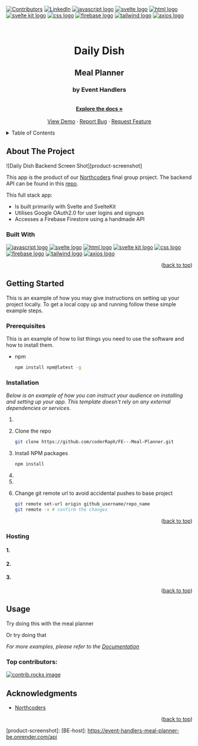 <a id="readme-top"></a>

[![Contributors][contributors-shield]][contributors-url]
[![LinkedIn][linkedin-shield]][linkedin-url]
<a href="https://developer.mozilla.org/en-US/docs/Web/JavaScript"><img src="https://img.shields.io/badge/JavaScript-323330?style=for-the-badge&logo=javascript&logoColor=F7DF1E" alt="javascript logo"></a> <a href="https://svelte.dev"><img src="https://img.shields.io/badge/Svelte-4A4A55?style=for-the-badge&logo=svelte&logoColor=FF3E00" alt="svelte logo"/></a>
<a href="https://developer.mozilla.org/en-US/docs/Web/HTML"><img src="https://img.shields.io/badge/HTML5-E34F26?style=for-the-badge&logo=html5&logoColor=white" alt="html logo"/></a> <a href="https://kit.svelte.dev"><img src="https://img.shields.io/badge/SvelteKit-FF3E00?style=for-the-badge&logo=Svelte&logoColor=white" alt="svelte kit logo"></a> <a href="https://developer.mozilla.org/en-US/docs/Web/CSS"><img src="https://img.shields.io/badge/CSS3-1572B6?style=for-the-badge&logo=css3&logoColor=white" alt="css logo"/></a> <a href="https://firebase.google.com"><img src="https://img.shields.io/badge/firebase-ffca28?style=for-the-badge&logo=firebase&logoColor=black" alt="firebase logo"></a> <a href="https://tailwindcss.com"><img src="https://img.shields.io/badge/Tailwind_CSS-38B2AC?style=for-the-badge&logo=tailwind-css&logoColor=white" alt="tailwind logo" /></a> <a href="https://axios-http.com"><img src="https://img.shields.io/badge/axios-671ddf?&style=for-the-badge&logo=axios&logoColor=white" alt="axios logo" /></a>
<!-- PROJECT LOGO -->
<br />
<div align="center">
<h1>Daily Dish</h1>
  <h2 align="center">Meal Planner</h2>
  <h3 align="center">by Event Handlers</h3>

  <p align="center">
    <br />
    <a href="https://github.com/coderRaph1/FE---Meal-Planner"><strong>Explore the docs »</strong></a>
    <br />
    <br />
    <a href="">View Demo</a>
    ·
    <a href="https://github.com/coderRaph/FE---Meal-Planner/issues/new?labels=bug&template=bug-report---.md">Report Bug</a>
    ·
    <a href="https://github.com/coderRaph/FE---Meal-Planner/issues/new?labels=enhancement&template=feature-request---.md">Request Feature</a>
  </p>
</div>

<!-- TABLE OF CONTENTS -->
<details>
  <summary>Table of Contents</summary>
  <ol>
    <li>
      <a href="#about-the-project">About The Project</a>
      <ul>
        <li><a href="#built-with">Built With</a></li>
      </ul>
    </li>
    <li>
      <a href="#getting-started">Getting Started</a>
      <ul>
        <li><a href="#prerequisites">Prerequisites</a></li>
        <li><a href="#installation">Installation</a></li>
        <li><a href="#hosting">Hosting</a></li>
      </ul>
    </li>
    <li><a href="#usage">Usage</a></li>
    <li><a href="#acknowledgments">Acknowledgments</a></li>
  </ol>
</details>

<!-- ABOUT THE PROJECT -->

## About The Project

![Daily Dish Backend Screen Shot][product-screenshot]

This app is the product of our [Northcoders][NC-url] final group project. The backend API can be found in this [repo][BE-repo-url].

This full stack app:

- Is built primarily with Svelte and SvelteKit
- Utilises Google OAuth2.0 for user logins and signups 
- Accesses a Firebase Firestore using a handmade API

### Built With

<a href="https://developer.mozilla.org/en-US/docs/Web/JavaScript"><img src="https://img.shields.io/badge/JavaScript-323330?style=for-the-badge&logo=javascript&logoColor=F7DF1E" alt="javascript logo"></a> <a href="https://svelte.dev"><img src="https://img.shields.io/badge/Svelte-4A4A55?style=for-the-badge&logo=svelte&logoColor=FF3E00" alt="svelte logo"/></a>
<a href="https://developer.mozilla.org/en-US/docs/Web/HTML"><img src="https://img.shields.io/badge/HTML5-E34F26?style=for-the-badge&logo=html5&logoColor=white" alt="html logo"/></a> <a href="https://kit.svelte.dev"><img src="https://img.shields.io/badge/SvelteKit-FF3E00?style=for-the-badge&logo=Svelte&logoColor=white" alt="svelte kit logo"></a> <a href="https://developer.mozilla.org/en-US/docs/Web/CSS"><img src="https://img.shields.io/badge/CSS3-1572B6?style=for-the-badge&logo=css3&logoColor=white" alt="css logo"/></a> <a href="https://firebase.google.com"><img src="https://img.shields.io/badge/firebase-ffca28?style=for-the-badge&logo=firebase&logoColor=black" alt="firebase logo"></a> <a href="https://tailwindcss.com"><img src="https://img.shields.io/badge/Tailwind_CSS-38B2AC?style=for-the-badge&logo=tailwind-css&logoColor=white" alt="tailwind logo" /></a> <a href="https://axios-http.com"><img src="https://img.shields.io/badge/axios-671ddf?&style=for-the-badge&logo=axios&logoColor=white" alt="axios logo" /></a>

<p align="right">(<a href="#readme-top">back to top</a>)</p>

<!-- GETTING STARTED -->

## Getting Started

This is an example of how you may give instructions on setting up your project locally.
To get a local copy up and running follow these simple example steps.

### Prerequisites

This is an example of how to list things you need to use the software and how to install them.

- npm
  ```sh
  npm install npm@latest -g
  ```

### Installation

_Below is an example of how you can instruct your audience on installing and setting up your app. This template doesn't rely on any external dependencies or services._

1. 
2. Clone the repo
   ```sh
   git clone https://github.com/coderRaph/FE---Meal-Planner.git
   ```
3. Install NPM packages
   ```sh
   npm install
   ```
4. 
   
5. 

6. Change git remote url to avoid accidental pushes to base project
   ```sh
   git remote set-url origin github_username/repo_name
   git remote -v # confirm the changes
   ```

<p align="right">(<a href="#readme-top">back to top</a>)</p>

### Hosting

#### 1. 

#### 2. 

#### 3. 

<p align="right">(<a href="#readme-top">back to top</a>)</p>

## Usage

Try doing this with the meal planner

Or try doing that

_For more examples, please refer to the [Documentation](https://example.com)_

### Top contributors:

<a href="https://github.com/coderRaph/FE---Meal-Planner/graphs/contributors">
  <img src="https://contrib.rocks/image?repo=coderRaph/FE---Meal-Planner" alt="contrib.rocks image" />
</a>

## Acknowledgments

- [Northcoders][NC-url]

<p align="right">(<a href="#readme-top">back to top</a>)</p>

<!-- MARKDOWN LINKS & IMAGES -->

[BE-repo-url]: https://github.com/nldblanch/event-handlers-meal-planner-BE
[NC-url]: https://northcoders.com
[contributors-shield]: https://img.shields.io/github/contributors/coderRaph/FE---Meal-Planner.svg?style=for-the-badge
[contributors-url]: https://github.com/coderRaph1/FE---Meal-Planner/graphs/contributors
[linkedin-shield]: https://img.shields.io/badge/-LinkedIn-black.svg?style=for-the-badge&logo=linkedin&colorB=555
[linkedin-url]: https://linkedin.com/in/nathanblanch
[product-screenshot]: 
[BE-host]: https://event-handlers-meal-planner-be.onrender.com/api
